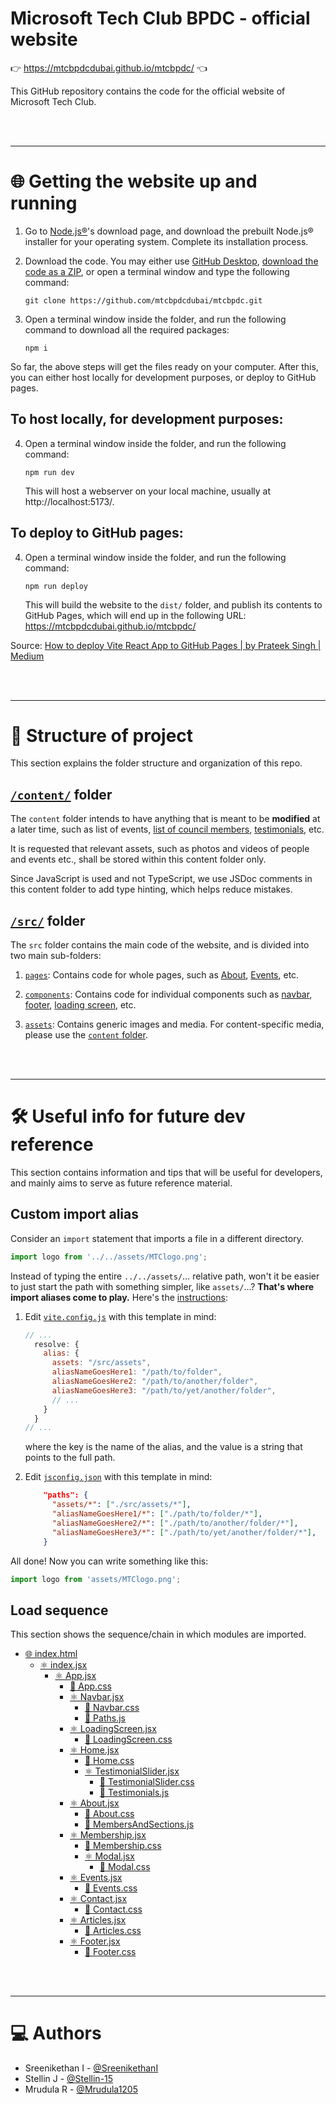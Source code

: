 <!--
┌──────────────────────────────────────────────────────────────────────────────┐
│                                     Use                                      │
│   _____   _            _        _____   _       _    __   _       __      __ │
│  / ____| | |          | |      / ____| | |     (_)  / _| | |      \ \    / / │
│ | |      | |_   _ __  | |     | (___   | |__    _  | |_  | |_      \ \  / /  │
│ | |      | __| | '__| | |      \___ \  | '_ \  | | |  _| | __|      \ \/ /   │
│ | |____  | |_  | |    | |      ____) | | | | | | | | |   | |_        \  /    │
│  \_____|  \__| |_|    |_|     |_____/  |_| |_| |_| |_|    \__|        \/     │
│                                                                              │
│                    in VS Code to view the Markdown render                    │
└──────────────────────────────────────────────────────────────────────────────┘
-->

# **Microsoft Tech Club BPDC - official website**

👉 <a href="https://mtcbpdcdubai.github.io/mtcbpdc/" target="_blank">https://mtcbpdcdubai.github.io/mtcbpdc/</a> 👈

This GitHub repository contains the code for the official website of Microsoft
Tech Club.

<br><br>



---
# **🌐 Getting the website up and running**
1.  Go to [Node.js&reg;](https://nodejs.org/en/download)'s download page, and
    download the prebuilt Node.js&reg; installer for your operating system.
    Complete its installation process.

2.  Download the code. You may either use [GitHub Desktop](https://github.com/apps/desktop),
    [download the code as a ZIP](https://github.com/mtcbpdcdubai/mtcbpdc/archive/refs/heads/main.zip),
    or open a terminal window and type the following
    command:

        git clone https://github.com/mtcbpdcdubai/mtcbpdc.git

3.  Open a terminal window inside the folder, and run the following command to
    download all the required packages:

        npm i

So far, the above steps will get the files ready on your computer. After this,
you can either host locally for development purposes, or deploy to GitHub pages.

## To host locally, for development purposes:
4.  Open a terminal window inside the folder, and run the following command:

        npm run dev

    This will host a webserver on your local machine, usually at
    http://localhost:5173/.

## To deploy to GitHub pages:
4.  Open a terminal window inside the folder, and run the following command:

        npm run deploy

    This will build the website to the `dist/` folder, and publish its contents
    to GitHub Pages, which will end up in the following URL:
    https://mtcbpdcdubai.github.io/mtcbpdc/

Source: [How to deploy Vite React App to GitHub Pages | by Prateek Singh | Medium](https://medium.com/@devxprite/how-to-deploy-vite-react-app-to-github-pages-00e150f73961#6474)

<br><br>



---
# **📂 Structure of project**
This section explains the folder structure and organization of this repo.

## [`/content/`](/content/) folder
The `content` folder intends to have anything that is meant to be **modified**
at a later time, such as list of events,
[list of council members](/content/members/MembersAndSections.js),
[testimonials](/content/testimonials/Testimonials.js), etc.

It is requested that relevant assets, such as photos and videos of people and
events etc., shall be stored within this content folder only.

Since JavaScript is used and not TypeScript, we use JSDoc comments in this
content folder to add type hinting, which helps reduce mistakes.

## [`/src/`](/src/) folder
The `src` folder contains the main code of the website, and is divided into two
main sub-folders:

1.  [`pages`](/src/pages/): Contains code for whole pages, such as
    [About](/src/pages/About/About.jsx), [Events](/src/pages/Events/Events.jsx),
    etc.

2.  [`components`](/src/components/): Contains code for individual components
    such as [navbar](/src/components/Navbar/Navbar.jsx),
    [footer](/src/components/Footer/Footer.jsx),
    [loading screen](/src/components/LoadingScreen/LoadingScreen.jsx), etc.

3.  [`assets`](/src/assets/): Contains generic images and media. For
    content-specific media, please use the [`content` folder](#content-folder).

<br><br>



---
# **🛠️ Useful info for future dev reference**
This section contains information and tips that will be useful for developers,
and mainly aims to serve as future reference material.

## Custom import alias
Consider an `import` statement that imports a file in a different directory.

```js
import logo from '../../assets/MTClogo.png';
```

Instead of typing the entire `../../assets/`&hellip; relative path, won't it be
easier to just start the path with something simpler, like `assets/`&hellip;?
**That's where import aliases come to play.** Here's the [instructions](https://medium.com/@pushplaybang/absolutely-dont-use-relative-paths-imports-in-your-vite-react-project-c8593f93bbea):

1.  Edit [`vite.config.js`](vite.config.js) with this template in mind:

    ```js
    // ...
      resolve: {
        alias: {
          assets: "/src/assets",
          aliasNameGoesHere1: "/path/to/folder",
          aliasNameGoesHere2: "/path/to/another/folder",
          aliasNameGoesHere3: "/path/to/yet/another/folder",
          // ...
        }
      }
    // ...
    ```

    where the key is the name of the alias, and the value is a string that
    points to the full path.

2.  Edit [`jsconfig.json`](jsconfig.json) with this template in mind:

    ```json
        "paths": {
          "assets/*": ["./src/assets/*"],
          "aliasNameGoesHere1/*": ["./path/to/folder/*"],
          "aliasNameGoesHere2/*": ["./path/to/another/folder/*"],
          "aliasNameGoesHere3/*": ["./path/to/yet/another/folder/*"],
        }
    ```

All done! Now you can write something like this:
```js
import logo from 'assets/MTClogo.png';
```

## Load sequence
This section shows the sequence/chain in which modules are imported.

- [🌐 index.html](index.html) <!--✅-->
    - [⚛️ index.jsx](src/index.jsx) <!--✅-->
        - [⚛️ App.jsx](src/App.jsx) <!--✅-->
            - [🎨 App.css](src/App.css) <!--🟡-->
            - [⚛️ Navbar.jsx](src/components/Navbar/Navbar.jsx) <!--✅-->
                - [🎨 Navbar.css](src/components/Navbar/Navbar.css) <!--✅-->
                - [📄 Paths.js](src/Paths.js) <!--✅-->
            - [⚛️ LoadingScreen.jsx](src/components/LoadingScreen/LoadingScreen.jsx) <!--✅-->
                - [🎨 LoadingScreen.css](src/components/LoadingScreen/LoadingScreen.css) <!--✅-->
            - [⚛️ Home.jsx](src/pages/Home/Home.jsx) <!--🟡-->
                - [🎨 Home.css](src/pages/Home/Home.css) <!--❌-->
                - [⚛️ TestimonialSlider.jsx](src/components/Testimonials/TestimonialSlider.jsx) <!--✅-->
                    - [🎨 TestimonialSlider.css](src/components/Testimonials/TestimonialSlider.css) <!--✅-->
                    - [📄 Testimonials.js](content/testimonials/Testimonials.js) <!--✅-->
            - [⚛️ About.jsx](src/pages/About/About.jsx) <!--✅-->
                - [🎨 About.css](src/pages/About/About.css) <!--✅-->
                - [📄 MembersAndSections.js](content/members/MembersAndSections.js) <!--✅-->
            - [⚛️ Membership.jsx](src/pages/Membership/Membership.jsx) <!--❌-->
                - [🎨 Membership.css](src/pages/Membership/Membership.css) <!--❌-->
                - [⚛️ Modal.jsx](src/components/Modal/Modal.jsx) <!--❌-->
                    - [🎨 Modal.css](src/components/Modal/Modal.css) <!--❌-->
            - [⚛️ Events.jsx](src/pages/Events/Events.jsx) <!--❌-->
                - [🎨 Events.css](src/pages/Events/Events.css) <!--❌-->
            - [⚛️ Contact.jsx](src/pages/Contact/Contact.jsx) <!--❌-->
                - [🎨 Contact.css](src/pages/Contact/Contact.css) <!--❌-->
            - [⚛️ Articles.jsx](src/pages/Articles/Articles.jsx) <!--❌-->
                - [🎨 Articles.css](src/pages/Articles/Articles.css) <!--❌-->
            - [⚛️ Footer.jsx](src/components/Footer/Footer.jsx) <!--❌-->
                - [🎨 Footer.css](src/components/Footer/Footer.css) <!--❌-->

<br><br>



---
# **💻 Authors**
- Sreenikethan I - [@SreenikethanI](https://github.com/SreenikethanI/)
- Stellin J - [@Stellin-15](https://github.com/Stellin-15/)
- Mrudula R - [@Mrudula1205](https://github.com/Mrudula1205/)
